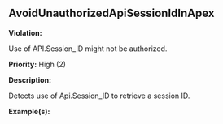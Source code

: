 AvoidUnauthorizedApiSessionIdInApex[](#avoidunauthorizedapisessionidinapex)
------------------------------------------------------------------------------------------------------------------------------------------------------

**Violation:**

   Use of API.Session_ID might not be authorized.


**Priority:** High (2)

**Description:**

   Detects use of Api.Session_ID to retrieve a session ID.

**Example(s):**

   

